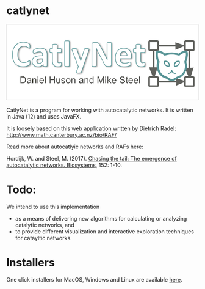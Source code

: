 # catlynet
![GitHub Logo](https://github.com/danielhuson/catlynet/blob/master/src/catlynet/resources/images/splash.png)

CatlyNet is a program for working with autocatalytic networks. It is written in Java (12) and uses JavaFX.

It is loosely based on this web application written by Dietrich Radel: http://www.math.canterbury.ac.nz/bio/RAF/

Read more about autocatlyic networks and RAFs here:

Hordijk, W. and Steel, M. (2017). [Chasing the tail: The emergence of autocatalytic networks. Biosystems](http://www.sciencedirect.com/science/article/pii/S030326471630274X), 152: 1-10.

# Todo:

We intend to use this implementation
* as a means of delivering new algorithms for calculating or analyzing catalytic networks, and
* to provide different visualization and interactive exploration techniques for catayltic networks.

# Installers
One click installers for MacOS, Windows and Linux are available [here](http://ab.inf.uni-tuebingen.de/data/software/catlynet/download/welcome.html). 

